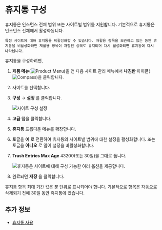 # 휴지통 구성

휴지통은 인스턴스 전체 범위 또는 사이트별 범위를 지원합니다. 기본적으로 휴지통은 인스턴스 전체에서 활성화됩니다.

```{tip}
특정 사이트에 대해 휴지통을 비활성화할 수 있습니다. 재활용 항목을 보관하고 있는 동안 휴지통을 비활성화하면 재활용 항목이 저장된 상태로 유지되며 다시 활성화되면 휴지통에 다시 나타납니다.
```

휴지통을 구성하려면,

1. **제품 메뉴**(![Product Menu](../../images/icon-product-menu.png))을 연 다음 사이트 관리 메뉴에서 **나침반** 아이콘(![Compass](../../images/icon-compass.png))을 클릭합니다.
1. 사이트를 선택합니다.
1. **구성** &rarr; **설정** 를 클릭합니다.

   ![사이트 구성 설정](./configuring-the-recycle-bin/images/01.png)

1. **고급** 탭을 클릭합니다.
1. **휴지통** 드롭다운 메뉴를 확장합니다.
1. 토글을 **예** 로 전환하여 휴지통의 사이트별 범위에 대한 설정을 활성화합니다. 또는 토글을 **아니오** 로 밀어 설정을 비활성화합니다.
1. **Trash Entries Max Age** 43200(또는 30일)을 그대로 둡니다.

    ![휴지통은 사이트에 대해 구성 가능한 여러 옵션을 제공합니다.](./configuring-the-recycle-bin/images/02.png)

1. 완료되면 **저장** 을 클릭합니다.

휴지통 항목 최대 기간 값은 분 단위로 표시되어야 합니다. 기본적으로 항목은 자동으로 삭제되기 전에 30일 동안 휴지통에 있습니다.

## 추가 정보

* [휴지통 사용](./using-the-recycle-bin.md)

